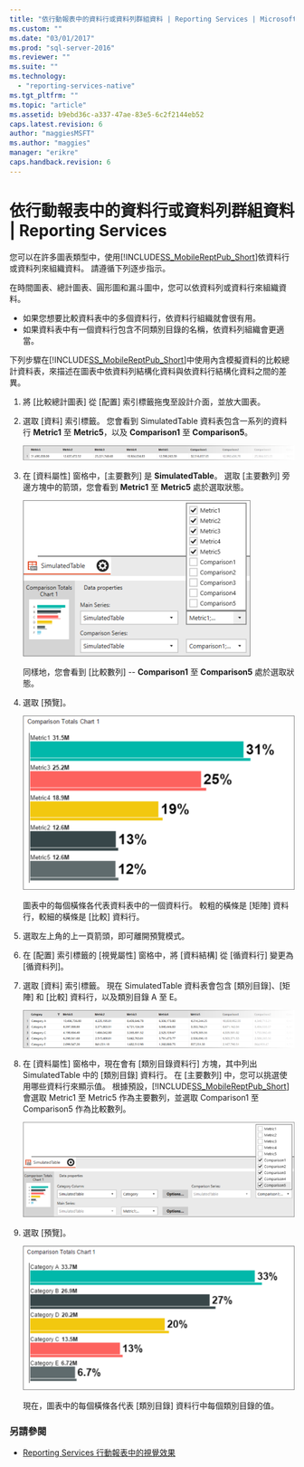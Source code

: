 ```yaml
---
title: "依行動報表中的資料行或資料列群組資料 | Reporting Services | Microsoft Docs"
ms.custom: ""
ms.date: "03/01/2017"
ms.prod: "sql-server-2016"
ms.reviewer: ""
ms.suite: ""
ms.technology: 
  - "reporting-services-native"
ms.tgt_pltfrm: ""
ms.topic: "article"
ms.assetid: b9ebd36c-a337-47ae-83e5-6c2f2144eb52
caps.latest.revision: 6
author: "maggiesMSFT"
ms.author: "maggies"
manager: "erikre"
caps.handback.revision: 6
---
```

# 依行動報表中的資料行或資料列群組資料 | Reporting Services
您可以在許多圖表類型中，使用[!INCLUDE[SS_MobileReptPub_Short](../../includes/ss-mobilereptpub-short.md)]依資料行或資料列來組織資料。 請遵循下列逐步指示。

在時間圖表、總計圖表、圓形圖和漏斗圖中，您可以依資料列或資料行來組織資料。 
* 如果您想要比較資料表中的多個資料行，依資料行組織就會很有用。 
* 如果資料表中有一個資料行包含不同類別目錄的名稱，依資料列組織會更適當。 

下列步驟在[!INCLUDE[SS_MobileReptPub_Short](../../includes/ss-mobilereptpub-short.md)]中使用內含模擬資料的比較總計資料表，來描述在圖表中依資料列結構化資料與依資料行結構化資料之間的差異。  

1. 將 [比較總計圖表] 從 [配置] 索引標籤拖曳至設計介面，並放大圖表。

2. 選取 [資料] 索引標籤。 您會看到 SimulatedTable 資料表包含一系列的資料行 **Metric1** 至 **Metric5**，以及 **Comparison1** 至 **Comparison5**。 

   ![mobile-report-data-group-column](../../reporting-services/mobile-reports/media/mobile-report-data-group-column.png)

3. 在 [資料屬性] 窗格中，[主要數列] 是 **SimulatedTable**。 選取 [主要數列] 旁邊方塊中的箭頭，您會看到 **Metric1** 至 **Metric5** 處於選取狀態。

   ![mobile-report-properties-columns](../../reporting-services/mobile-reports/media/mobile-report-properties-columns.png)

   同樣地，您會看到 [比較數列] -- **Comparison1** 至 **Comparison5** 處於選取狀態。
   
4. 選取 [預覽]。

   ![mobile-report-chart-by-columns](../../reporting-services/mobile-reports/media/mobile-report-chart-by-columns.png)

   圖表中的每個橫條各代表資料表中的一個資料行。 較粗的橫條是 [矩陣] 資料行，較細的橫條是 [比較] 資料行。

5. 選取左上角的上一頁箭頭，即可離開預覽模式。

6. 在 [配置] 索引標籤的 [視覺屬性] 窗格中，將 [資料結構] 從 [循資料行] 變更為 [循資料列]。  

7. 選取 [資料] 索引標籤。 現在 SimulatedTable 資料表會包含 [類別目錄]、[矩陣] 和 [比較] 資料行，以及類別目錄 A 至 E。 

   ![mobile-report-data-group-rows](../../reporting-services/mobile-reports/media/mobile-report-data-group-rows.png)

8.  在 [資料屬性] 窗格中，現在會有 [類別目錄資料行] 方塊，其中列出 SimulatedTable 中的 [類別目錄] 資料行。 在 [主要數列] 中，您可以挑選使用哪些資料行來顯示值。 根據預設，[!INCLUDE[SS_MobileReptPub_Short](../../includes/ss-mobilereptpub-short.md)] 會選取 Metric1 至 Metric5 作為主要數列，並選取 Comparison1 至 Comparison5 作為比較數列。 

    ![mobile-report-properties-rows](../../reporting-services/mobile-reports/media/mobile-report-properties-rows.png)

9. 選取 [預覽]。

   ![mobile-report-chart-by-rows](../../reporting-services/mobile-reports/media/mobile-report-chart-by-rows.png)

   現在，圖表中的每個橫條各代表 [類別目錄] 資料行中每個類別目錄的值。

### 另請參閱
* [Reporting Services 行動報表中的視覺效果](../../reporting-services/mobile-reports/add-visualizations-to-reporting-services-mobile-reports.md)